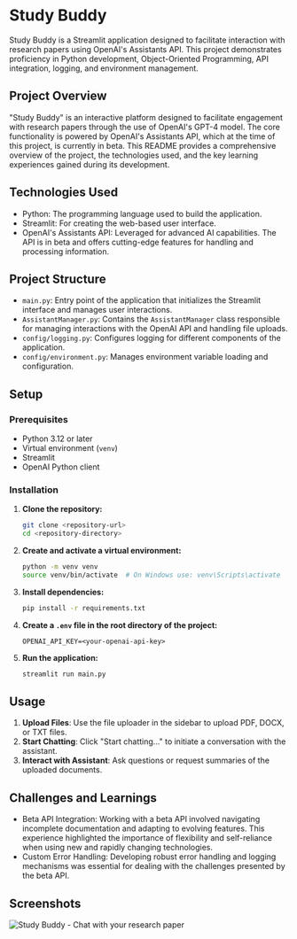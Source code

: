 # Study Buddy

Study Buddy is a Streamlit application designed to facilitate interaction with research papers using OpenAI's Assistants API. This project demonstrates proficiency in Python development, Object-Oriented Programming, API integration, logging, and environment management.

## Project Overview

"Study Buddy" is an interactive platform designed to facilitate engagement with research papers through the use of OpenAI's GPT-4 model. The core functionality is powered by OpenAI's Assistants API, which at the time of this project, is currently in beta. This README provides a comprehensive overview of the project, the technologies used, and the key learning experiences gained during its development.

## Technologies Used

- Python: The programming language used to build the application.
- Streamlit: For creating the web-based user interface.
- OpenAI's Assistants API: Leveraged for advanced AI capabilities. The API is in beta and offers cutting-edge features for handling and processing information.

## Project Structure

- `main.py`: Entry point of the application that initializes the Streamlit interface and manages user interactions.
- `AssistantManager.py`: Contains the `AssistantManager` class responsible for managing interactions with the OpenAI API and handling file uploads.
- `config/logging.py`: Configures logging for different components of the application.
- `config/environment.py`: Manages environment variable loading and configuration.

## Setup

### Prerequisites

- Python 3.12 or later
- Virtual environment (`venv`)
- Streamlit
- OpenAI Python client

### Installation

1. **Clone the repository:**

   ```bash
   git clone <repository-url>
   cd <repository-directory>
   ```

2. **Create and activate a virtual environment:**

   ```bash
   python -m venv venv
   source venv/bin/activate  # On Windows use: venv\Scripts\activate
   ```

3. **Install dependencies:**

   ```bash
   pip install -r requirements.txt
   ```

4. **Create a `.env` file in the root directory of the project:**

   ```env
   OPENAI_API_KEY=<your-openai-api-key>
   ```

5. **Run the application:**

   ```bash
   streamlit run main.py
   ```

## Usage

1. **Upload Files**: Use the file uploader in the sidebar to upload PDF, DOCX, or TXT files.
2. **Start Chatting**: Click "Start chatting..." to initiate a conversation with the assistant.
3. **Interact with Assistant**: Ask questions or request summaries of the uploaded documents.

## Challenges and Learnings

- Beta API Integration: Working with a beta API involved navigating incomplete documentation and adapting to evolving features. This experience highlighted the importance of flexibility and self-reliance when using new and rapidly changing technologies.
- Custom Error Handling: Developing robust error handling and logging mechanisms was essential for dealing with the challenges presented by the beta API.

## Screenshots
![Study Buddy - Chat with your research paper](https://github.com/user-attachments/assets/378c5738-ed41-414b-9eaf-ac10a65a5738)
